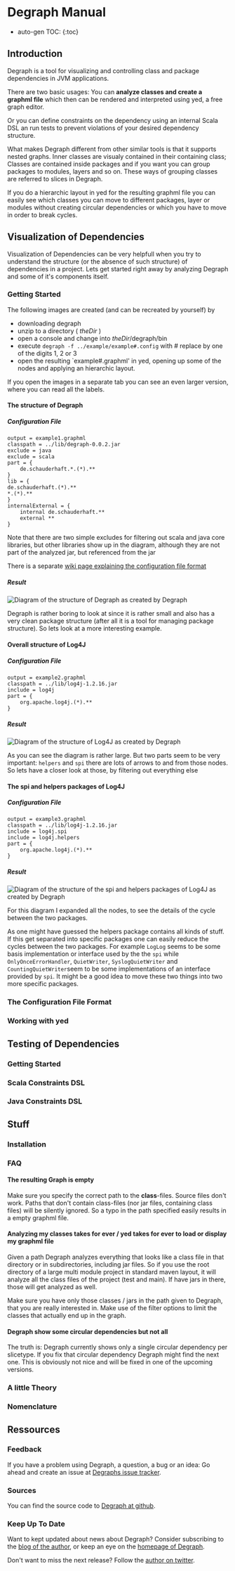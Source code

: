 ---
---
# Degraph Manual #

* auto-gen TOC:
{:toc}

## Introduction ##

Degraph is a tool for visualizing and controlling class and package dependencies in JVM applications.

There are two basic usages: You can **analyze classes and create a graphml file** which then can be rendered and interpreted using yed, a free graph editor.

Or you can define constraints on the dependency using an internal Scala DSL an run tests to prevent violations of your desired dependency structure.

What makes Degraph different from other similar tools is that it supports nested graphs. Inner classes are visualy contained in their containing class; Classes are contained inside packages and if you want you can group packages to modules, layers and so on. These ways of grouping classes are referred to slices in Degraph.

If you do a hierarchic layout in yed for the resulting graphml file you can easily see which classes you can move to different packages, layer or modules without creating circular dependencies or which you have to move in order to break cycles.

## Visualization of Dependencies ##

Visualization of Dependencies can be very helpfull when you try to understand the structure (or the absence of such structure) of dependencies in a project. Lets get started right away by analyzing Degraph and some of it's components itself.

### Getting Started ### 
The following images are created (and can be recreated by yourself) by 

* downloading degraph
* unzip to a directory ( _theDir_ )
* open a console and change into _theDir_/degraph/bin
* execute `degraph -f ../example/example#.config` with # replace by one of the digits 1, 2 or 3
* open the resulting `example#.graphml' in yed, opening up some of the nodes and applying an hierarchic layout. 

If you open the images in a separate tab you can see an even larger version, where you can read all the labels.

#### The structure of Degraph ####

##### Configuration File #####

    output = example1.graphml
    classpath = ../lib/degraph-0.0.2.jar
    exclude = java
    exclude = scala
    part = {
        de.schauderhaft.*.(*).**
    }
    lib = {
	de.schauderhaft.(*).**
	*.(*).**
    }
    internalExternal = {
        internal de.schauderhaft.**
        external **
    }

Note that there are two simple excludes for filtering out scala and java core libraries, but other libraries show up in the diagram, although they are not part of the analyzed jar, but referenced from the jar

There is a separate [wiki page explaining the configuration file format](https://github.com/schauder/degraph/wiki/Configuration-File-Format)

##### Result #####

![Diagram of the structure of Degraph as created by Degraph](http://blog.schauderhaft.de/wp-content/uploads/2013/02/selfTest.png)

Degraph is rather boring to look at since it is rather small and also has a very clean package structure (after all it is a tool for managing package structure). So lets look at a more interesting example.

#### Overall structure of Log4J ####

##### Configuration File #####

    output = example2.graphml
    classpath = ../lib/log4j-1.2.16.jar
    include = log4j
    part = {
        org.apache.log4j.(*).**
    }

##### Result #####

![Diagram of the structure of Log4J as created by Degraph](http://blog.schauderhaft.de/wp-content/uploads/2013/02/example2.png)

As you can see the diagram is rather large. But two parts seem to be very important: `helpers` and `spi` there are lots of arrows to and from those nodes. So lets have a closer look at those, by filtering out everything else

#### The spi and helpers packages of Log4J ####

##### Configuration File #####

    output = example3.graphml
    classpath = ../lib/log4j-1.2.16.jar
    include = log4j.spi
    include = log4j.helpers
    part = {
        org.apache.log4j.(*).**
    }

##### Result #####

![Diagram of the structure of the spi and helpers packages of Log4J as created by Degraph](http://blog.schauderhaft.de/wp-content/uploads/2013/02/example3.png)
 
For this diagram I expanded all the nodes, to see the details of the cycle between the two packages.

As one might have guessed the helpers package contains all kinds of stuff. If this get separated into specific packages one can easily reduce the cycles between the two packages. For example `LogLog` seems to be some basis implementation or interface used by the the `spi` while `OnlyOnceErrorHandler`, `QuietWriter`, `SyslogQuietWriter` and `CountingQuietWriter`seem to be some implementations of an interface provided by `spi`. It might be a good idea to move these two things into two more specific packages. 

### The Configuration File Format ###

### Working with yed ###

## Testing of Dependencies ##

### Getting Started ###

### Scala Constraints DSL ###

### Java Constraints DSL ###

## Stuff ##
### Installation ###

### FAQ ###

#### The resulting Graph is empty ####

Make sure you specify the correct path to the **class**-files. Source files don't work. Paths that don't contain class-files (nor jar files, containing class files) will be silently ignored. So a typo in the path specified easily results in a empty graphml file.

#### Analyzing my classes takes for ever / yed takes for ever to load or display my graphml file ####

Given a path Degraph analyzes everything that looks like a class file in that directory or in subdirectories, including jar files. So if you use the root directory of a large multi module project in standard maven layout, it will analyze all the class files of the project (test and main). If have jars in there, those will get analyzed as well.

Make sure you have only those classes / jars in the path given to Degraph, that you are really interested in. Make use of the filter options to limit the classes that actually end up in the graph.

#### Degraph show some circular dependencies but not all ####

The truth is: Degraph currently shows only a single circular dependency per slicetype. If you fix that circular dependency Degraph might find the next one. This is obviously not nice and will be fixed in one of the upcoming versions.

### A little Theory ###

### Nomenclature ###

## Ressources ##

### Feedback ###
If you have a problem using Degraph, a question, a bug or an idea: Go ahead and create an issue at [Degraphs issue tracker](https://github.com/schauder/degraph/issues?state=open).

### Sources ###
You can find the source code to [Degraph at github](https://github.com/schauder/degraph).

### Keep Up To Date ### 

Want to kept updated about news about Degraph? Consider subscribing to the [blog of the author](http://blog.schauderhaft.de), or keep an eye on the [homepage of Degraph](http:/schauder.github.com/degraph/).

Don't want to miss the next release? Follow the [author on twitter](http://www.twitter.com/jensschauder).
